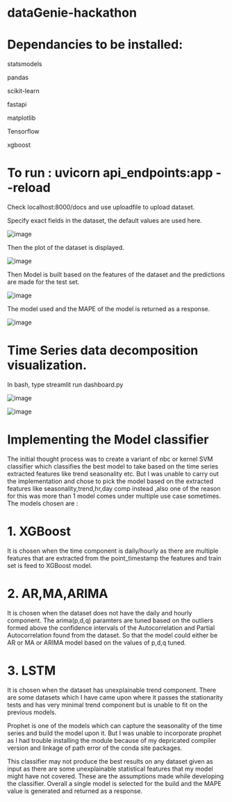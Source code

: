 # dataGenie-hackathon

# Dependancies to be installed:

statsmodels

pandas

scikit-learn

fastapi

matplotlib

Tensorflow

xgboost

# To run : uvicorn api_endpoints:app --reload

Check localhost:8000/docs and use uploadfile to upload dataset. 

Specify exact fields in the dataset, the default values are used here.

![image](https://user-images.githubusercontent.com/76225835/224533004-e9ccf005-20fb-400f-bdcb-333bad501038.png)


Then the plot of the dataset is displayed.


![image](https://user-images.githubusercontent.com/76225835/224532975-918d80b9-90e9-48d7-96da-de3525dd8e54.png)


Then Model is built based on the features of the dataset and the predictions are made for the test set.


![image](https://user-images.githubusercontent.com/76225835/224533111-2a7f2cb0-627b-45f5-9391-1737e9c2a76d.png)


The model used and the MAPE of the model is returned as a response.


![image](https://user-images.githubusercontent.com/76225835/224533163-30a47944-c565-488c-a1c4-900cae1ac854.png)


# Time Series data decomposition visualization.


In bash, type streamlit run dashboard.py


![image](https://user-images.githubusercontent.com/76225835/224566290-e08fbdac-21cf-4f44-a6f4-88364f2fb279.png)

![image](https://user-images.githubusercontent.com/76225835/224566317-13d9158b-54fc-4e65-a8a4-12c2583151fc.png)



# Implementing the Model classifier

The initial thought process was to create a variant of nbc or kernel SVM classifier which classifies the best model to take based on the 
time series extracted features like trend seasonality etc. But I was unable to carry out the implementation and chose to pick the model based on
the extracted features like seasonality,trend,hr,day comp instead ,also one of the reason for this was more than 1 model comes under multiple use case sometimes. The models chosen 
are :


# 1. XGBoost

It is chosen when the time component is daily/hourly as there are multiple features that are extracted from the point_timestamp the features and train set is feed to XGBoost model.


# 2. AR,MA,ARIMA

It is chosen when the dataset does not have the daily and hourly component. The arima(p,d,q) paramters are tuned based on the outliers formed above the confidence intervals of the Autocorrelation and Partial Autocorrelation found from the dataset. So that the model could either be AR or MA or ARIMA model based on the values of p,d,q tuned.

# 3. LSTM

It is chosen when the dataset has unexplainable trend component. There are some datasets which I have came upon where it passes the stationarity tests and has very minimal trend component but is unable to fit on the previous models.


Prophet is one of the models which can capture the seasonality of the time series and build the model upon it. But I was unable to incorporate prophet as I had trouble installing the module because of my depricated compiler version and linkage of path error of the conda site packages.


This classifier may not produce the best results on any dataset given as input as there are some unexplainable statistical features that my model might have not covered. These are the assumptions made while developing the classifier. Overall a single model is selected for the build and the MAPE value is generated and returned as a response.
